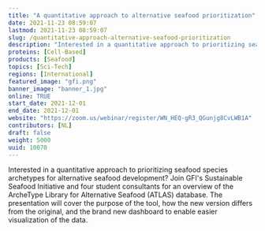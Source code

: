 ```yaml
---
title: "A quantitative approach to alternative seafood prioritization"
date: 2021-11-23 08:59:07
lastmod: 2021-11-23 08:59:07
slug: /quantitative-approach-alternative-seafood-prioritization
description: "Interested in a quantitative approach to prioritizing seafood species archetypes for alternative seafood development? Join GFI's Sustainable Seafood Initiative and four student consultants for an overview of the ArcheType Library for Alternative Seafood (ATLAS) database. The presentation will cover the purpose of the tool, how the new version differs from the original, and the brand new dashboard to enable easier visualization of the data."
proteins: [Cell-Based]
products: [Seafood]
topics: [Sci-Tech]
regions: [International]
featured_image: "gfi.png"
banner_image: "banner_1.jpg"
online: TRUE
start_date: 2021-12-01
end_date: 2021-12-01
website: "https://zoom.us/webinar/register/WN_HEQ-gR3_QGunjg8CvLWB1A"
contributors: [NL]
draft: false
weight: 5000
uuid: 10070
---
```

<p>Interested in a quantitative approach to prioritizing seafood species archetypes for alternative seafood development? Join GFI's Sustainable Seafood Initiative and four student consultants for an overview of the ArcheType Library for Alternative Seafood (ATLAS) database. The presentation will cover the purpose of the tool, how the new version differs from the original, and the brand new dashboard to enable easier visualization of the data.</p>
